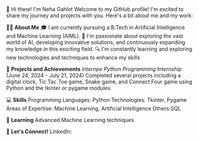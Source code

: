 👋 Hi there! I'm Neha Gahlot
Welcome to my GitHub profile! I'm excited to share my journey and projects with you. Here's a bit about me and my work:

👨‍💻 **About Me** 
   🎓 I am currently pursuing a B.Tech in Artificial Intelligence and Machine Learning (AIML).
   🌱 I'm passionate about exploring the vast world of AI, developing innovative solutions, and continuously expanding my knowledge in this exiciting field.
   🔍 I'm constantly learning and exploring new technologies and techniques to enhance my skills

🌟 **Projects and Achievements**
    *Internpe Python Programming Internship* (June 24, 2024 - July 21, 2024)
      Completed several projects including a digital clock, Tic Tac Toe game, Snake game, and Connect Four game using Python
      and the tkinter or pygame modules

💻 **Skills**
    Programming Languages: Python
    Technologies: Tkinter, Pygame
    Areas of Expertise: Machine Learning, Artificial Intelligence
    Others:SQL

🌱 **Learning**
    Advanced Machine Learning techniques

💬 **Let's Connect!**
   LinkedIn:

